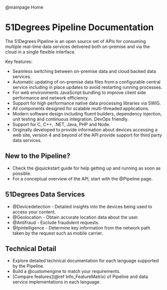 @mainpage Home

# 51Degrees Pipeline Documentation

The 51Degrees Pipeline is an open source set of APIs for consuming multiple real-time data services
delivered both on-premise and via the cloud in a single flexible interface.

Key features:

- Seamless switching between on-premise data and cloud backed data services.
- Automatic updating of on-premise data files from a configurable central service including in place updates to avoid restarting running processes.
- For web environments JavaScript bundling to improve client side performance and network efficiency.
- Support for high performance native data processing libraries via SWIG.
- All components designed for scalable multi-threaded applications.
- Modern software design including fluent builders, dependency injection, unit testing and continuous integration. DevOps friendly.
- Support for C, C++, .NET, Java, PHP and Node.
- Originally developed to provide information about devices accessing a web site, version 4 and beyond of the API provide support for third party data services.


## New to the Pipeline?

* Check the @quickstart guide for help getting up and running as soon as possible.
* For a conceptual overview of the API, start with the @Pipeline page. 

## 51Degrees Data Services

* @Devicedetection - Detailed insights into the devices being used to access your content.
* @Geolocation - Obtain accurate location data about the user.
* @Antifraud - Exclude fraudulent requests.
* @Ipintelligence - Determine key information from the network path taken by the request such as mobile carrier.

## Technical Detail

* Explore detailed technical documentation for each language supported by the Pipeline.
* Build a @customengine to match your requirements.
* [Compare features](@ref Info_FeatureMatrix) of Pipeline and data service implementations in each language.


